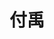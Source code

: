 ---
title: "付禹"
position: "硕士"
contact: "fuy@mail.nankai.edu.cn"
description: "地面移动机器人跟踪与控制"
photo: "/url_test/student/fuyu/photo.jpg"
item:
- 南昌大学学士
---